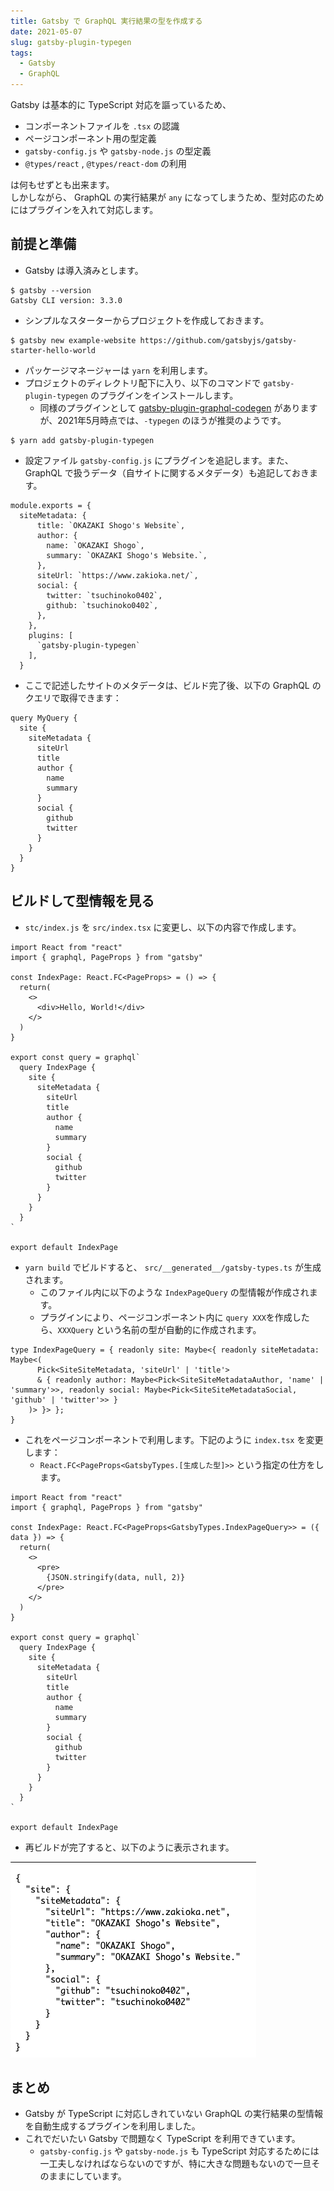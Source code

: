 ```yaml
---
title: Gatsby で GraphQL 実行結果の型を作成する
date: 2021-05-07
slug: gatsby-plugin-typegen
tags:
  - Gatsby
  - GraphQL
---
```


Gatsby は基本的に TypeScript 対応を謳っているため、

-   コンポーネントファイルを `.tsx` の認識
-   ページコンポーネント用の型定義
-   `gatsby-config.js` や `gatsby-node.js` の型定義
-   `@types/react` , `@types/react-dom` の利用

は何もせずとも出来ます。  
しかしながら、 GraphQL の実行結果が `any` になってしまうため、型対応のためにはプラグインを入れて対応します。

## 前提と準備

-   Gatsby は導入済みとします。

```
$ gatsby --version
Gatsby CLI version: 3.3.0
```

-   シンプルなスターターからプロジェクトを作成しておきます。

```
$ gatsby new example-website https://github.com/gatsbyjs/gatsby-starter-hello-world
```

-   パッケージマネージャーは `yarn` を利用します。
-   プロジェクトのディレクトリ配下に入り、以下のコマンドで `gatsby-plugin-typegen` のプラグインをインストールします。
    -   同様のプラグインとして [gatsby-plugin-graphql-codegen](https://www.gatsbyjs.com/plugins/gatsby-plugin-graphql-codegen/) がありますが、2021年5月時点では、`-typegen` のほうが推奨のようです。

```
$ yarn add gatsby-plugin-typegen
```

-   設定ファイル `gatsby-config.js` にプラグインを追記します。また、 GraphQL で扱うデータ（自サイトに関するメタデータ）も追記しておきます。

```
module.exports = {
  siteMetadata: {
      title: `OKAZAKI Shogo's Website`,
      author: {
        name: `OKAZAKI Shogo`,
        summary: `OKAZAKI Shogo's Website.`,
      },
      siteUrl: `https://www.zakioka.net/`,
      social: {
        twitter: `tsuchinoko0402`,
        github: `tsuchinoko0402`,
      },
    },
    plugins: [
      `gatsby-plugin-typegen`
    ],
  }
```

-   ここで記述したサイトのメタデータは、ビルド完了後、以下の GraphQL のクエリで取得できます：

```
query MyQuery {
  site {
    siteMetadata {
      siteUrl
      title
      author {
        name
        summary
      }
      social {
        github
        twitter
      }
    }
  }
}
```

## ビルドして型情報を見る

-   `stc/index.js` を `src/index.tsx` に変更し、以下の内容で作成します。

```
import React from "react"
import { graphql, PageProps } from "gatsby"

const IndexPage: React.FC<PageProps> = () => {
  return(
    <>
      <div>Hello, World!</div>
    </>
  )
}

export const query = graphql`
  query IndexPage {
    site {
      siteMetadata {
        siteUrl
        title
        author {
          name
          summary
        }
        social {
          github
          twitter
        }
      }
    }
  }
`

export default IndexPage
```

-   `yarn build` でビルドすると、 `src/__generated__/gatsby-types.ts` が生成されます。
    -   このファイル内に以下のような `IndexPageQuery` の型情報が作成されます。
    -   プラグインにより、ページコンポーネント内に `query XXX`を作成したら、`XXXQuery` という名前の型が自動的に作成されます。

```
type IndexPageQuery = { readonly site: Maybe<{ readonly siteMetadata: Maybe<(
      Pick<SiteSiteMetadata, 'siteUrl' | 'title'>
      & { readonly author: Maybe<Pick<SiteSiteMetadataAuthor, 'name' | 'summary'>>, readonly social: Maybe<Pick<SiteSiteMetadataSocial, 'github' | 'twitter'>> }
    )> }> };
}
```

-   これをページコンポーネントで利用します。下記のように `index.tsx` を変更します：
    -   `React.FC<PageProps<GatsbyTypes.[生成した型]>>` という指定の仕方をします。

```
import React from "react"
import { graphql, PageProps } from "gatsby"

const IndexPage: React.FC<PageProps<GatsbyTypes.IndexPageQuery>> = ({ data }) => {
  return(
    <>
      <pre>
        {JSON.stringify(data, null, 2)}
      </pre>
    </>
  )
}

export const query = graphql`
  query IndexPage {
    site {
      siteMetadata {
        siteUrl
        title
        author {
          name
          summary
        }
        social {
          github
          twitter
        }
      }
    }
  }
`

export default IndexPage
```

-   再ビルドが完了すると、以下のように表示されます。

![](20230211124546.png)

## まとめ

-   Gatsby が TypeScript に対応しきれていない GraphQL の実行結果の型情報を自動生成するプラグインを利用しました。
-   これでだいたい Gatsby で問題なく TypeScript を利用できています。
    -   `gatsby-config.js` や `gatsby-node.js` も TypeScript 対応するためには一工夫しなければならないのですが、特に大きな問題もないので一旦そのままにしています。